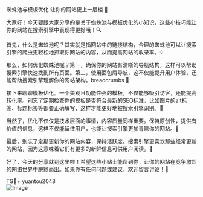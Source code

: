 蜘蛛池与模板优化 让你的网站更上一层楼 🚀

大家好！今天要跟大家分享的是关于蜘蛛池与模板优化的小知识，这些小技巧能让你的网站在搜索引擎中表现得更好哦！🔍

首先，什么是蜘蛛池呢？其实就是指网站中的链接结构，合理的蜘蛛池可以让搜索引擎的爬虫更轻松地抓取你网站的内容，从而提高网站的收录率。💡

那么，如何优化蜘蛛池呢？第一，确保你的网站有清晰的导航结构，这样可以帮助搜索引擎快速找到所有页面。第二，使用面包屑导航，这不仅能提升用户体验，还能帮助搜索引擎理解你的网站架构。breadcrumbs 🍞

接下来聊聊模板优化。一个美观且功能性强的模板，不仅能够吸引访客，还能提高转化率。别忘了定期检查你的模板是否符合最新的SEO标准，比如图片的alt标签、标题标签等都要正确填写，这样才能更好地被搜索引擎识别。🎨

当然了，优化不仅仅是技术层面的事情，内容质量同样重要。保持原创性，提供有价值的信息，这样不仅能留住用户，也能让搜索引擎更加青睐你的网站。🌟

最后，别忘了定期更新你的网站内容，保持活跃度。搜索引擎更喜欢那些经常更新的网站，因为这意味着它们有更多的新鲜信息可供用户阅读。📅

好了，今天的分享就到这里啦！希望这些小贴士能帮到你，让你的网站在竞争激烈的网络世界中脱颖而出。如果你有任何问题或建议，欢迎留言讨论！💬

TG💪+ yuantou2048  
![Image](https://github.com/user-attachments/assets/42a5a4a5-fea9-4a1d-8aa0-73e57e430cca)